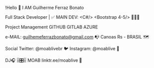 !Hello 👨
I AM Guilherme Ferraz Bonato

Full Stack Developer | ✅
MAIN DEV: <Angular/> <React-Native/> <C#/> <HTML/> <CSS/> <JS/> <Bootstrap 4-5/> 🧑🏻‍💻

Project Management
GITHUB
GITLAB
AZURE


e-MAIL: guilhemeferrazbonato@gmail.com 📭
Canoas Rs - BRASIL 🗺️


Social 
Twitter: @moablivebr 🐦
Instagram: @moablive 📸



DJ🎧
🎚️🎛️🎚️ MOAB 
linktr.ee/moablive 🌳
